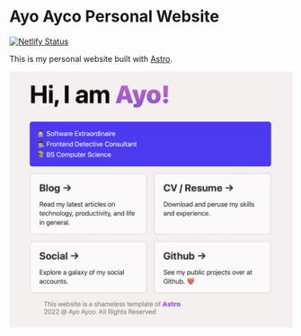 # Ayo Ayco Personal Website

[![Netlify Status](https://api.netlify.com/api/v1/badges/f2acbac0-5571-43b5-b2e8-00d7ee34101d/deploy-status)](https://app.netlify.com/sites/ayco-astro/deploys)

This is my personal website built with [Astro](https://astro.build).

[![basics](./public/screenshot.png)](https://new.ayco.io)
